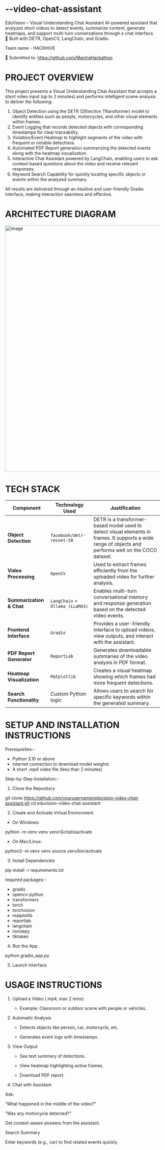 # --video-chat-assistant
EduVision – Visual Understanding Chat Assistant AI-powered assistant that analyzes short videos to detect events, summarize content, generate heatmaps, and support multi-turn conversations through a chat interface.  
🚀 Built with DETR, OpenCV, LangChain, and Gradio.

Team name - HACKHIVE

📁 Submitted to: https://github.com/MantraHackathon

# PROJECT OVERVIEW
This project presents a Visual Understanding Chat Assistant that accepts a short video input (up to 2 minutes) and performs intelligent scene analysis to deliver the following:
1. Object Detection using the DETR (DEtection TRansformer) model to identify entities such as people, motorcycles, and other visual elements within frames.
2. Event Logging that records detected objects with corresponding timestamps for clear traceability.
3. Violation/Event Heatmap to highlight segments of the video with frequent or notable detections.
4. Automated PDF Report generation summarizing the detected events along with the heatmap visualization.
5. Interactive Chat Assistant powered by LangChain, enabling users to ask context-based questions about the video and receive relevant responses.
6. Keyword Search Capability for quickly locating specific objects or events within the analyzed summary.
   
All results are delivered through an intuitive and user-friendly Gradio interface, making interaction seamless and effective.

# ARCHITECTURE DIAGRAM

<img width="800" height="800" alt="image" src="https://github.com/user-attachments/assets/bbbef85d-99fd-4e80-99bc-1cb0becc9003" />


# TECH STACK

| Component                 | Technology Used                 | Justification                                                                                                                                          |
| ------------------------- | ------------------------------- | ------------------------------------------------------------------------------------------------------------------------------------------------------ |
| **Object Detection**      | `facebook/detr-resnet-50`       | DETR is a transformer-based model used to detect visual elements in frames. It supports a wide range of objects and performs well on the COCO dataset. |
| **Video Processing**      | `OpenCV`                        | Used to extract frames efficiently from the uploaded video for further analysis.                                                                       |
| **Summarization & Chat**  | `LangChain` + `Ollama (LLaMA3)` | Enables multi-turn conversational memory and response generation based on the detected video events.                                                   |
| **Frontend Interface**    | `Gradio`                        | Provides a user-friendly interface to upload videos, view outputs, and interact with the assistant.                                                    |
| **PDF Report Generator**  | `ReportLab`                     | Generates downloadable summaries of the video analysis in PDF format.                                                                                  |
| **Heatmap Visualization** | `Matplotlib`                    | Creates a visual heatmap showing which frames had more frequent detections.                                                                            |
| **Search Functionality**  | Custom Python logic             | Allows users to search for specific keywords within the generated summary.                                                                             |


# SETUP AND INSTALLATION INSTRUCTIONS

Prerequisites:-

* Python 3.10 or above
* Internet connection to download model weights
* A short .mp4 video file (less than 2 minutes)

Step-by-Step Installation:-

1. Clone the Repository
   
git clone https://github.com/yourusername/eduvision-video-chat-assistant.git
cd eduvision-video-chat-assistant

2. Create and Activate Virtual Environment

* On Windows:

python -m venv venv
venv\Scripts\activate

* On Mac/Linux:

python3 -m venv venv
source venv/bin/activate

3. Install Dependencies
   
pip install -r requirements.txt

required packages:-
* gradio
* opencv-python
* transformers
* torch
* torchvision
* matplotlib
* reportlab
* langchain
* moviepy
* tiktoken

4. Run the App
   
 python gradio_app.py

5. Launch Interface

# USAGE INSTRUCTIONS 

1. Upload a Video (.mp4, max 2 mins)

   * Example: Classroom or outdoor scene with people or vehicles.

2. Automatic Analysis

   * Detects objects like person, car, motorcycle, etc.

   * Generates event logs with timestamps.

3. View Output

   * See text summary of detections.

   * View heatmap highlighting active frames.

   * Download PDF report.

4. Chat with Assistant

Ask:

“What happened in the middle of the video?”

“Was any motorcycle detected?”

Get context-aware answers from the assistant.

Search Summary

Enter keywords (e.g., car) to find related events quickly.












